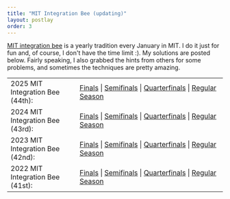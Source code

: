```yaml
---
title: "MIT Integration Bee (updating)"
layout: postlay
order: 3
---
```


<p><a href="https://math.mit.edu/~yyao1/integrationbee.html" target="_blank">MIT integration bee</a> is a yearly tradition every January in MIT. I do it just for fun and, of course, I don't have the time limit :). My solutions are posted below. Fairly speaking, I also grabbed the hints from others for some problems, and sometimes the techniques are pretty amazing.</p>

<table style="width: 100%;">
  <col width="32%;">
  <col width="68%;">
  <tr>
    <td>2025 MIT Integration Bee (44th):</td>
    <td>
    <a href="{{ site.url }}{{ site.baseurl }}/_data/files/MIT_integration/2025_Finals.pdf" target="_blank">Finals</a> | <a href="{{ site.url }}{{ site.baseurl }}/_data/files/MIT_integration/2025_Semifinals.pdf" target="_blank">Semifinals</a> | <a href="{{ site.url }}{{ site.baseurl }}/_data/files/MIT_integration/2025_Quarterfinals.pdf" target="_blank">Quarterfinals</a> | <a href="{{ site.url }}{{ site.baseurl }}/_data/files/MIT_integration/2025_Regular.pdf" target="_blank">Regular Season</a>
    </td>
  </tr>
  <tr>
    <td>2024 MIT Integration Bee (43rd):</td>
    <td>
    <a href="{{ site.url }}{{ site.baseurl }}/_data/files/MIT_integration/2024_Finals.pdf" target="_blank">Finals</a> | <a href="{{ site.url }}{{ site.baseurl }}/_data/files/MIT_integration/2024_Semifinals.pdf" target="_blank">Semifinals</a> | <a href="{{ site.url }}{{ site.baseurl }}/_data/files/MIT_integration/2024_Quarterfinals.pdf" target="_blank">Quarterfinals</a> | <a href="{{ site.url }}{{ site.baseurl }}/_data/files/MIT_integration/2024_Regular.pdf" target="_blank">Regular Season</a>
    </td>
  </tr>
  <tr>
    <td>2023 MIT Integration Bee (42nd):</td>
    <td>
    <a href="{{ site.url }}{{ site.baseurl }}/_data/files/MIT_integration/2023_Finals.pdf" target="_blank">Finals</a> | <a href="{{ site.url }}{{ site.baseurl }}/_data/files/MIT_integration/2023_Semifinals.pdf" target="_blank">Semifinals</a> | <a href="{{ site.url }}{{ site.baseurl }}/_data/files/MIT_integration/2023_Quarterfinals.pdf" target="_blank">Quarterfinals</a> | <a href="{{ site.url }}{{ site.baseurl }}/_data/files/MIT_integration/2023_Regular.pdf" target="_blank">Regular Season</a>
    </td>
  </tr>
  <tr>
    <td>2022 MIT Integration Bee (41st):</td>
    <td>
    <a href="{{ site.url }}{{ site.baseurl }}/_data/files/MIT_integration/2022_Finals.pdf" target="_blank">Finals</a> | <a href="{{ site.url }}{{ site.baseurl }}/_data/files/MIT_integration/2022_Semifinals.pdf" target="_blank">Semifinals</a> | <a href="{{ site.url }}{{ site.baseurl }}/_data/files/MIT_integration/2022_Quarterfinals.pdf" target="_blank">Quarterfinals</a> | <a href="{{ site.url }}{{ site.baseurl }}/_data/files/MIT_integration/2022_Regular.pdf" target="_blank">Regular Season</a>
    </td>
  </tr>
</table>